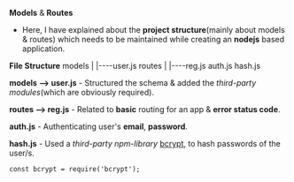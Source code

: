 **Models** & **Routes**
- Here, I have explained about the **project structure**(mainly about models & routes) which needs to be maintained while creating an **nodejs** based application.

**File Structure**
    models
        |
        |----user.js
    routes
        |
        |----reg.js
auth.js
hash.js


**models --> user.js** - Structured the schema & added the *third-party modules*(which are obviously required).


**routes --> reg.js** - Related to **basic** routing for an app & **error status code**.


**auth.js** - Authenticating user's **email**, **password**.


**hash.js** - Used a *third-party npm-library* [bcrypt](https://www.npmjs.com/package/bcrypt), to hash passwords of the user/s.

```
const bcrypt = require('bcrypt');
```